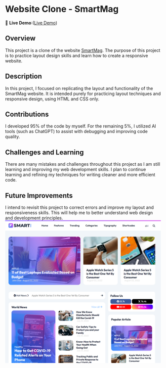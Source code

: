 
# Website Clone - SmartMag


🔗 **Live Demo**:([Live Demo](https://phakhawat-ck.github.io/Frontend_cloneweb/Smartmag/))


## Overview
This project is a clone of the website [SmartMag](https://smartmag-pbt.blogspot.com/?m=1). The purpose of this project is to practice layout design skills and learn how to create a responsive website.

## Description
In this project, I focused on replicating the layout and functionality of the SmartMag website. It is intended purely for practicing layout techniques and responsive design, using HTML and CSS only.

## Contributions
I developed 95% of the code by myself. For the remaining 5%, I utilized AI tools (such as ChatGPT) to assist with debugging and improving code quality.

## Challenges and Learning
There are many mistakes and challenges throughout this project as I am still learning and improving my web development skills. I plan to continue learning and refining my techniques for writing cleaner and more efficient code.

## Future Improvements
I intend to revisit this project to correct errors and improve my layout and responsiveness skills. This will help me to better understand web design and development principles.
![Project Screenshot](/Smartmag/img-p/S.png)
